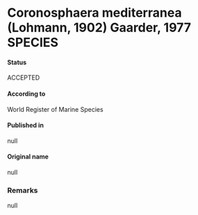 Coronosphaera mediterranea (Lohmann, 1902) Gaarder, 1977 SPECIES
=======

#### Status
ACCEPTED

#### According to
World Register of Marine Species

#### Published in
null

#### Original name
null

### Remarks
null
